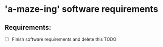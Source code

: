 # 'a-maze-ing' software requirements

## Requirements:
- [ ] Finish software requirements and delete this TODO